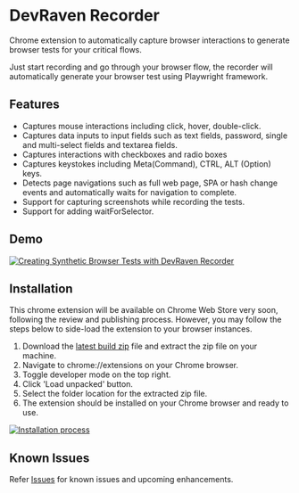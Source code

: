 # DevRaven Recorder

Chrome extension to automatically capture browser interactions to generate browser tests for your critical flows.

Just start recording and go through your browser flow, the recorder will automatically generate your browser test using Playwright framework.

## Features

- Captures mouse interactions including click, hover, double-click.
- Captures data inputs to input fields such as text fields, password, single and multi-select fields and textarea fields.
- Captures interactions with checkboxes and radio boxes
- Captures keystokes including Meta(Command), CTRL, ALT (Option) keys.
- Detects page navigations such as full web page, SPA or hash change events and automatically waits for navigation to complete.
- Support for capturing screenshots while recording the tests.
- Support for adding waitForSelector.

## Demo

[![Creating Synthetic Browser Tests with DevRaven Recorder](http://img.youtube.com/vi/9-xEG2Q4Pjc/0.jpg)](http://www.youtube.com/watch?v=9-xEG2Q4Pjc "Creating Synthetic Browser Tests with DevRaven Recorder")

## Installation

This chrome extension will be available on Chrome Web Store very soon, following the review and publishing process. However, you may follow the steps below to side-load the extension to your browser instances.

1. Download the [latest build zip](https://github.com/devraven-io/devraven-recorder/releases/download/v1.0/build.zip) file and extract the zip file on your machine.
2. Navigate to chrome://extensions on your Chrome browser.
3. Toggle developer mode on the top right.
4. Click 'Load unpacked' button.
5. Select the folder location for the extracted zip file.
6. The extension should be installed on your Chrome browser and ready to use.

[![Installation process](http://img.youtube.com/vi/VALhWGco4JY/0.jpg)](http://www.youtube.com/watch?v=VALhWGco4JY "DevRaven Recorder Installation")

## Known Issues

Refer [Issues](https://github.com/devraven-io/devraven-recorder/issues) for known issues and upcoming enhancements.
